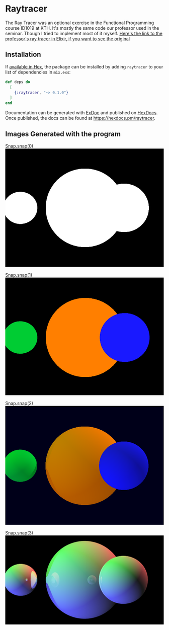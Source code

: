 # Raytracer

The Ray Tracer was an optional exercise in the Functional Programming course ID1019 at KTH. It's mostly the same code our professor used in the seminar. Though I tried to implement most of it myself. [Here's the link to the professor's ray tracer in Elixir, if you want to see the original](https://github.com/ID1019/functional-programming/tree/master/exercises/tracer/src)

## Installation

If [available in Hex](https://hex.pm/docs/publish), the package can be installed
by adding `raytracer` to your list of dependencies in `mix.exs`:

```elixir
def deps do
  [
    {:raytracer, "~> 0.1.0"}
  ]
end
```

Documentation can be generated with [ExDoc](https://github.com/elixir-lang/ex_doc)
and published on [HexDocs](https://hexdocs.pm). Once published, the docs can
be found at <https://hexdocs.pm/raytracer>.

## Images Generated with the program

Snap.snap(0)  
![Snap 0](https://github.com/thelizri/Raytracer_in_Elixir/blob/main/example_images/Snap0.PNG)

Snap.snap(1)  
![Snap 1](https://github.com/thelizri/Raytracer_in_Elixir/blob/main/example_images/Snap1.PNG)

Snap.snap(2)  
![Snap 2](https://github.com/thelizri/Raytracer_in_Elixir/blob/main/example_images/Snap2.PNG)

Snap.snap(3)  
![Snap 3](https://github.com/thelizri/Raytracer_in_Elixir/blob/main/example_images/Snap3.PNG)
